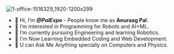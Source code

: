 ![1-office-1516329_1920-1200x299](https://user-images.githubusercontent.com/92714171/138452764-37edd47f-4a30-42f1-9ea4-4ce6f5966408.jpg)
- 👋 Hi, I’m <i><b>@PalExpo</b></i> - People know me as <b>Anuraag Pal</b>.
- 👀 I’m interested in Programming for Robots and AI+ML.
- 🌱 I’m currently pursuing Engineering and learning Robotics.
- 🏫 I'm Now Learning Embedded Coding and Web Development.
- 💭 U can Ask Me Anything specially on Computers and Physics.
